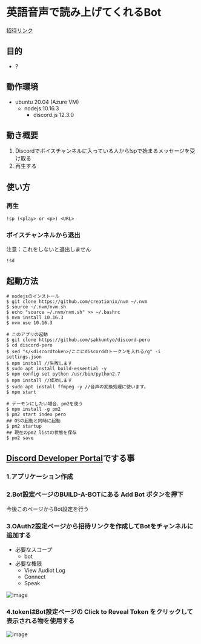 # 英語音声で読み上げてくれるBot

[招待リンク]()

## 目的

- ?

## 動作環境

- ubuntu 20.04 (Azure VM)
  - nodejs 10.16.3
    - discord.js 12.3.0

## 動き概要

1. Discordでボイスチャンネルに入っている人から!spで始まるメッセージを受け取る
2. 再生する

## 使い方

### 再生

```
!sp (<play> or <p>) <URL>
```

### ボイスチャンネルから退出

注意：これをしないと退出しません

```
!sd
```

## 起動方法

```
# nodejsのインストール
$ git clone https://github.com/creationix/nvm ~/.nvm
$ source ~/.nvm/nvm.sh
$ echo "source ~/.nvm/nvm.sh" >> ~/.bashrc
$ nvm install 10.16.3
$ nvm use 10.16.3

# このアプリの起動
$ git clone https://github.com/sakkuntyo/discord-pero
$ cd discord-pero
$ sed "s/<discordtoken>/ここにdiscordのトークンを入れる/g" -i settings.json
$ npm install //失敗します
$ sudo apt install build-essential -y
$ npm config set python /usr/bin/python2.7
$ npm install //成功します
$ sudo apt install ffmpeg -y //音声の変換処理に使います。
$ npm start

# デーモンにしたい場合、pm2を使う
$ npm install -g pm2
$ pm2 start index pero
## OSの起動と同時に起動
$ pm2 startup
## 現在のpm2 listの状態を保存
$ pm2 save
```

## [Discord Developer Portal](https://discordapp.com/developers/)でする事

### 1.アプリケーション作成

### 2.Bot設定ページのBUILD-A-BOTにある Add Bot ボタンを押下

今後このページからBot設定を行う

### 3.OAuth2設定ページから招待リンクを作成してBotをチャンネルに追加する

- 必要なスコープ
  - bot
- 必要な権限
  - View Audiot Log
  - Connect
  - Speak
  
![image](https://user-images.githubusercontent.com/20591351/85919186-1a15b900-b8a4-11ea-9912-d309c18672c6.png)

### 4.tokenはBot設定ページの Click to Reveal Token をクリックして表示される物を使用する

![image](https://user-images.githubusercontent.com/20591351/85919131-880db080-b8a3-11ea-8a26-79aa1eaf35ad.png)

